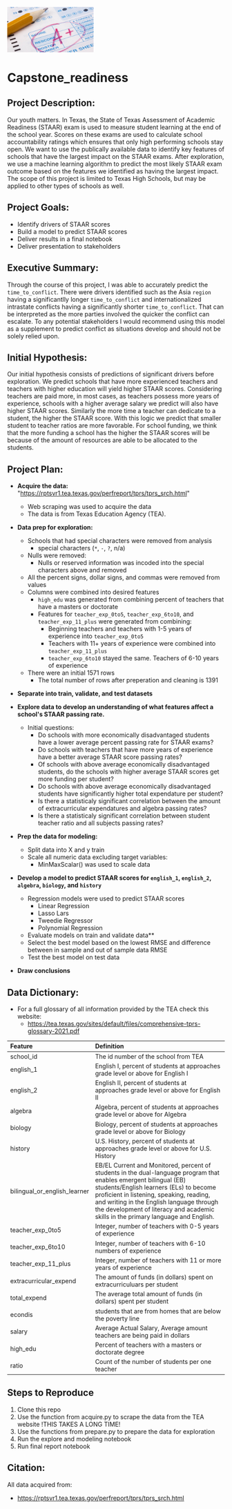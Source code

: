 <img
  src="scantron_A+.jpeg"
  alt="Alt text"
  title="Optional title"
  style="display: inline-block; margin: 0 auto; max-width: 200px">


# Capstone_readiness

## Project Description:
Our youth matters. In Texas, the State of Texas Assessment of Academic Readiness (STAAR) exam is used to measure student learning at the end of the school year. Scores on these exams are used to calculate school accountability ratings which ensures that only high performing schools stay open. We want to use the publically available data to identify key features of schools that have the largest impact on the STAAR exams. After exploration, we use a machine learning algorithm to predict the most likely STAAR exam outcome based on the features we identified as having the largest impact. The scope of this project is limited to Texas High Schools, but may be applied to other types of schools as well.

## Project Goals:
* Identify drivers of STAAR scores
* Build a model to predict STAAR scores
* Deliver results in a final notebook
* Deliver presentation to stakeholders

## Executive Summary:
Through the course of this project, I was able to accurately predict the `time_to_conflict`. There were drivers identified such as the Asia `region` having a significantlly longer `time_to_conflict` and internationalized intrastate conflicts having a significantly shorter `time_to_conflict`. That can be interpreted as the more parties involved the quicker the conflict can escalate. To any potential stakeholders I would recommend using this model as a supplement to predict conflict as situations develop and should not be solely relied upon.

## Initial Hypothesis:
Our initial hypothesis consists of predictions of significant drivers before exploration. We predict schools that have more experienced teachers and teachers with higher education will yield higher STAAR scores. Considering teachers are paid more, in most cases, as teachers possess more years of experience, schools with a higher average salary we predict will also have higher STAAR scores. Similarly the more time a teacher can dedicate to a student, the higher the STAAR score. With this logic we predict that smaller student to teacher ratios are more favorable. For school funding, we think that the more funding a school has the higher the STAAR scores will be because of the amount of resources are able to be allocated to the students.

## Project Plan:

* **Acquire the data:** "https://rptsvr1.tea.texas.gov/perfreport/tprs/tprs_srch.html"
  * Web scraping was used to acquire the data
  * The data is from Texas Education Agency (TEA).

* **Data prep for exploration:**
    * Schools that had special characters were removed from analysis
        * special characters (`*`, `-`, `?`, n/a)
    * Nulls were removed:
        * Nulls or reserved information was incoded into the special characters above and removed
    * All the percent signs, dollar signs, and commas were removed from values
    * Columns were combined into desired features
        * `high_edu` was generated from combining percent of teachers that have a masters or doctorate
        * Features for `teacher_exp_0to5`, `teacher_exp_6to10`, and `teacher_exp_11_plus` were generated from combining:
            * Beginning teachers and teachers with 1-5 years of experience into `teacher_exp_0to5`
            * Teachers with 11+ years of experience were combined into `teacher_exp_11_plus`
            * `teacher_exp_6to10` stayed the same. Teachers of 6-10 years of experience
    * There were an initial 1571 rows
        * The total number of rows after preperation and cleaning is 1391

* **Separate into train, validate, and test datasets**
 
* **Explore data to develop an understanding of what features affect a school's STAAR passing rate.**
   * Initial questions:
       * Do schools with more economically disadvantaged students have a lower average percent passing rate for STAAR exams?
       * Do schools with teachers that have more years of experience have a better average STAAR score passing rates?
       * Of schools with above average economically disadvantaged students, do the schools with higher average STAAR scores get more funding per student?
       * Do schools with above average economically disadvantaged students have significantly higher total expendature per student?
       * Is there a statisticaly significant correlation between the amount of extracurricular expendatures and algebra passing rates?
       * Is there a statisticaly significant correlation between student teacher ratio and all subjects passing rates?
       
* **Prep the data for modeling:**
    * Split data into X and y train
    * Scale all numeric data excluding target variables:
        * MinMaxScalar() was used to scale data
      
* **Develop a model to predict STAAR scores for `english_1`, `english_2`, `algebra`, `biology`, and `history`**
   * Regression models were used to predict STAAR scores
       * Linear Regression
       * Lasso Lars
       * Tweedie Regressor
       * Polynomial Regression
   * Evaluate models on train and validate data**
   * Select the best model based on the lowest RMSE and difference between in sample and out of sample data RMSE
   * Test the best model on test data
 
* **Draw conclusions**

## Data Dictionary:

* For a full glossary of all information provided by the TEA check this website:
    * https://tea.texas.gov/sites/default/files/comprehensive-tprs-glossary-2021.pdf


| **Feature** | **Definition** |
|:--------|:-----------|
|school_id| The id number of the school from TEA|
|english_1| English I, percent of students at approaches grade level or above for English I|
|english_2| English II, percent of students at approaches grade level or above for English II|
|algebra| Algebra, percent of students at approaches grade level or above for Algebra|
|biology| Biology, percent of students at approaches grade level or above for Biology|
|history| U.S. History, percent of students at approaches grade level or above for U.S. History|
|bilingual_or_english_learner| EB/EL Current and Monitored, percent of students in the dual-language program that enables emergent bilingual (EB) students/English learners (ELs) to become proficient in listening, speaking, reading, and writing in the English language through the development of literacy and academic skills in the primary language and English.|
|teacher_exp_0to5| Integer, number of teachers with 0-5 years of experience|
|teacher_exp_6to10| Integer, number of teachers with 6-10 numbers of experience|
|teacher_exp_11_plus| Integer, number of teachers with 11 or more years of experience|
|extracurricular_expend| The amount of funds (in dollars) spent on extracurriculuars per student|
|total_expend| The average total amount of funds (in dollars) spent per student|
|econdis| students that are from homes that are below the poverty line
|salary| Average Actual Salary, Average amount teachers are being paid in dollars|
|high_edu| Percent of teachers with a masters or doctorate degree|
|ratio| Count of the number of students per one teacher|



## Steps to Reproduce
1. Clone this repo
2. Use the function from acquire.py to scrape the data from the TEA website !THIS TAKES A LONG TIME!
3. Use the functions from prepare.py to prepare the data for exploration
4. Run the explore and modeling notebook
5. Run final report notebook


## Citation:
All data acquired from:
* https://rptsvr1.tea.texas.gov/perfreport/tprs/tprs_srch.html
